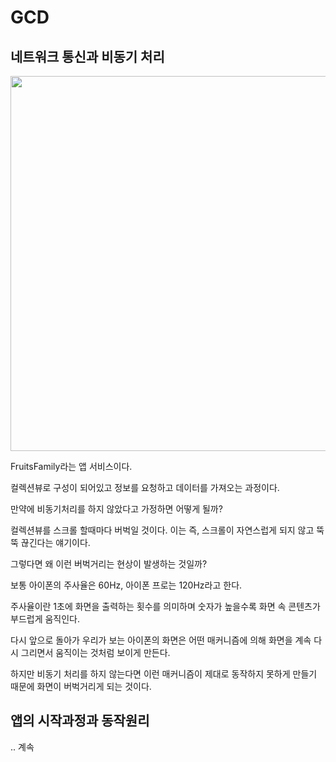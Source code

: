 # GCD

## 네트워크 통신과 비동기 처리

<img src = "https://user-images.githubusercontent.com/80672561/200795182-f85b8b26-2fc5-45bb-9d66-142304d378cd.jpeg"  height = "600"/>

FruitsFamily라는 앱 서비스이다.

컬렉션뷰로 구성이 되어있고 정보를 요청하고 데이터를 가져오는 과정이다.

만약에 비동기처리를 하지 않았다고 가정하면 어떻게 될까?

컬렉션뷰를 스크롤 할때마다 버벅일 것이다. 이는 즉, 스크롤이 자연스럽게 되지 않고 뚝뚝 끊긴다는 얘기이다.

그렇다면 왜 이런 버벅거리는 현상이 발생하는 것일까?

보통 아이폰의 주사율은 60Hz, 아이폰 프로는 120Hz라고 한다.

주사율이란 1초에 화면을 출력하는 횟수를 의미하며 숫자가 높을수록 화면 속 콘텐츠가 부드럽게 움직인다.

다시 앞으로 돌아가 우리가 보는 아이폰의 화면은 어떤 매커니즘에 의해 화면을 계속 다시 그리면서 움직이는 것처럼 보이게 만든다.

하지만 비동기 처리를 하지 않는다면 이런 매커니즘이 제대로 동작하지 못하게 만들기 때문에 화면이 버벅거리게 되는 것이다.

## 앱의 시작과정과 동작원리
.. 계속

